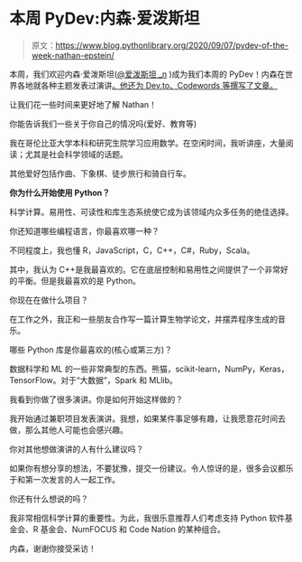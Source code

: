 # 本周 PyDev:内森·爱泼斯坦

> 原文：<https://www.blog.pythonlibrary.org/2020/09/07/pydev-of-the-week-nathan-epstein/>

本周，我们欢迎内森·爱泼斯坦([@爱泼斯坦 _n](https://twitter.com/epstein_n) )成为我们本周的 PyDev！内森在世界各地就各种主题发表过演讲[。他还为 Dev.to、Codewords 等撰写了文章。](https://github.com/NathanEpstein)

让我们花一些时间来更好地了解 Nathan！

你能告诉我们一些关于你自己的情况吗(爱好、教育等)

我在哥伦比亚大学本科和研究生院学习应用数学。在空闲时间，我听讲座，大量阅读；尤其是社会科学领域的话题。

其他爱好包括作曲、下象棋、徒步旅行和骑自行车。

**你为什么开始使用 Python？**

科学计算。易用性、可读性和库生态系统使它成为该领域内众多任务的绝佳选择。

你还知道哪些编程语言，你最喜欢哪一种？

不同程度上，我也懂 R，JavaScript，C，C++，C#，Ruby，Scala。

其中，我认为 C++是我最喜欢的。它在底层控制和易用性之间提供了一个非常好的平衡。但是我最喜欢的是 Python。

你现在在做什么项目？

在工作之外，我正和一些朋友合作写一篇计算生物学论文，并摆弄程序生成的音乐。

哪些 Python 库是你最喜欢的(核心或第三方)？

数据科学和 ML 的一些非常典型的东西。熊猫，scikit-learn，NumPy，Keras，TensorFlow。对于“大数据”，Spark 和 MLlib。

我看到你做了很多演讲。你是如何开始这样做的？

我开始通过兼职项目发表演讲。我想，如果某件事足够有趣，让我愿意花时间去做，那么其他人可能也会感兴趣。

你对其他想做演讲的人有什么建议吗？

如果你有想分享的想法，不要犹豫，提交一份建议。令人惊讶的是，很多会议都乐于和第一次发言的人一起工作。

你还有什么想说的吗？

我非常相信科学计算的重要性。为此，我很乐意推荐人们考虑支持 Python 软件基金会、R 基金会、NumFOCUS 和 Code Nation 的某种组合。

内森，谢谢你接受采访！